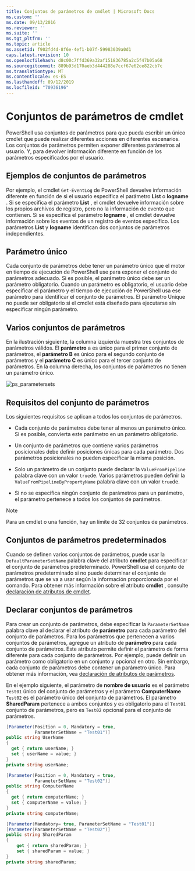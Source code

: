 ```yaml
---
title: Conjuntos de parámetros de cmdlet | Microsoft Docs
ms.custom: ''
ms.date: 09/13/2016
ms.reviewer: ''
ms.suite: ''
ms.tgt_pltfrm: ''
ms.topic: article
ms.assetid: f902fd4d-8f6e-4ef1-b07f-59983039a0d1
caps.latest.revision: 10
ms.openlocfilehash: d8c00c7ffd369a32af151836785a2c5f47b05a68
ms.sourcegitcommit: 889b93d170aeb3d444288e7ccf67e62ce822cb7c
ms.translationtype: MT
ms.contentlocale: es-ES
ms.lasthandoff: 09/12/2019
ms.locfileid: "70936196"
---
```

# <a name="cmdlet-parameter-sets"></a>Conjuntos de parámetros de cmdlet

PowerShell usa conjuntos de parámetros para que pueda escribir un único cmdlet que puede realizar diferentes acciones en diferentes escenarios. Los conjuntos de parámetros permiten exponer diferentes parámetros al usuario. Y, para devolver información diferente en función de los parámetros especificados por el usuario.

## <a name="examples-of-parameter-sets"></a>Ejemplos de conjuntos de parámetros

Por ejemplo, el cmdlet `Get-EventLog` de PowerShell devuelve información diferente en función de si el usuario especifica el parámetro **List** o **logname** . Si se especifica el parámetro **List** , el cmdlet devuelve información sobre los propios archivos de registro, pero no la información de evento que contienen. Si se especifica el parámetro **logname** , el cmdlet devuelve información sobre los eventos de un registro de eventos específico. Los parámetros **List** y **logname** identifican dos conjuntos de parámetros independientes.

## <a name="unique-parameter"></a>Parámetro único

Cada conjunto de parámetros debe tener un parámetro único que el motor en tiempo de ejecución de PowerShell use para exponer el conjunto de parámetros adecuado. Si es posible, el parámetro único debe ser un parámetro obligatorio. Cuando un parámetro es obligatorio, el usuario debe especificar el parámetro y el tiempo de ejecución de PowerShell usa ese parámetro para identificar el conjunto de parámetros. El parámetro Unique no puede ser obligatorio si el cmdlet está diseñado para ejecutarse sin especificar ningún parámetro.

## <a name="multiple-parameter-sets"></a>Varios conjuntos de parámetros

En la ilustración siguiente, la columna izquierda muestra tres conjuntos de parámetros válidos. El **parámetro** a es único para el primer conjunto de parámetros, el **parámetro B** es único para el segundo conjunto de parámetros y el **parámetro C** es único para el tercer conjunto de parámetros. En la columna derecha, los conjuntos de parámetros no tienen un parámetro único.

![ps_parametersets](../media/ps-parametersets.gif)

## <a name="parameter-set-requirements"></a>Requisitos del conjunto de parámetros

Los siguientes requisitos se aplican a todos los conjuntos de parámetros.

- Cada conjunto de parámetros debe tener al menos un parámetro único. Si es posible, convierta este parámetro en un parámetro obligatorio.

- Un conjunto de parámetros que contiene varios parámetros posicionales debe definir posiciones únicas para cada parámetro. Dos parámetros posicionales no pueden especificar la misma posición.

- Solo un parámetro de un conjunto puede declarar la `ValueFromPipeline` palabra clave con un valor `true`de.
  Varios parámetros pueden definir la `ValueFromPipelineByPropertyName` palabra clave con un valor `true`de.

- Si no se especifica ningún conjunto de parámetros para un parámetro, el parámetro pertenece a todos los conjuntos de parámetros.

> [!NOTE]
> Para un cmdlet o una función, hay un límite de 32 conjuntos de parámetros.

## <a name="default-parameter-sets"></a>Conjuntos de parámetros predeterminados

Cuando se definen varios conjuntos de parámetros, puede usar la `DefaultParameterSetName` palabra clave del atributo **cmdlet** para especificar el conjunto de parámetros predeterminado. PowerShell usa el conjunto de parámetros predeterminado si no puede determinar el conjunto de parámetros que se va a usar según la información proporcionada por el comando. Para obtener más información sobre el atributo **cmdlet** , consulte [declaración de atributos de cmdlet](./cmdlet-attribute-declaration.md).

## <a name="declaring-parameter-sets"></a>Declarar conjuntos de parámetros

Para crear un conjunto de parámetros, debe especificar la `ParameterSetName` palabra clave al declarar el atributo de **parámetro** para cada parámetro del conjunto de parámetros. Para los parámetros que pertenecen a varios conjuntos de parámetros, agregue un atributo de **parámetro** para cada conjunto de parámetros. Este atributo permite definir el parámetro de forma diferente para cada conjunto de parámetros. Por ejemplo, puede definir un parámetro como obligatorio en un conjunto y opcional en otro. Sin embargo, cada conjunto de parámetros debe contener un parámetro único. Para obtener más información, vea [declaración de atributos de parámetros](parameter-attribute-declaration.md).

En el ejemplo siguiente, el parámetro de **nombre de usuario** es el parámetro `Test01` único del conjunto de parámetros y el parámetro **ComputerName** `Test02` es el parámetro único del conjunto de parámetros. El parámetro **SharedParam** pertenece a ambos conjuntos y es obligatorio para el `Test01` conjunto de parámetros, pero es `Test02` opcional para el conjunto de parámetros.

```csharp
[Parameter(Position = 0, Mandatory = true,
           ParameterSetName = "Test01")]
public string UserName
{
  get { return userName; }
  set { userName = value; }
}
private string userName;

[Parameter(Position = 0, Mandatory = true,
           ParameterSetName = "Test02")]
public string ComputerName
{
  get { return computerName; }
  set { computerName = value; }
}
private string computerName;

[Parameter(Mandatory= true, ParameterSetName = "Test01")]
[Parameter(ParameterSetName = "Test02")]
public string SharedParam
{
    get { return sharedParam; }
    set { sharedParam = value; }
}
private string sharedParam;
```
